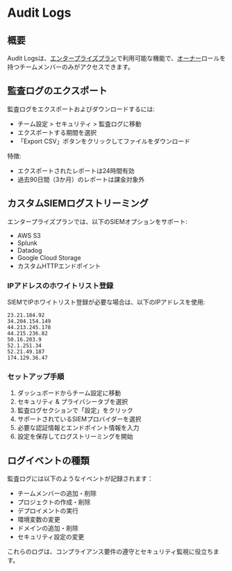 # Audit Logs

## 概要

Audit Logsは、[エンタープライズプラン](/docs/plans/enterprise)で利用可能な機能で、[オーナー](/docs/rbac/access-roles#owner-role)ロールを持つチームメンバーのみがアクセスできます。

## 監査ログのエクスポート

監査ログをエクスポートおよびダウンロードするには:

- チーム設定 > セキュリティ > 監査ログに移動
- エクスポートする期間を選択
- 「Export CSV」ボタンをクリックしてファイルをダウンロード

特徴:
- エクスポートされたレポートは24時間有効
- 過去90日間（3か月）のレポートは課金対象外

## カスタムSIEMログストリーミング

エンタープライズプランでは、以下のSIEMオプションをサポート:

- AWS S3
- Splunk
- Datadog
- Google Cloud Storage
- カスタムHTTPエンドポイント

### IPアドレスのホワイトリスト登録

SIEMでIPホワイトリスト登録が必要な場合は、以下のIPアドレスを使用:

```
23.21.184.92
34.204.154.149
44.213.245.178
44.215.236.82
50.16.203.9
52.1.251.34
52.21.49.187
174.129.36.47
```

### セットアップ手順

1. ダッシュボードからチーム設定に移動
2. セキュリティ & プライバシータブを選択
3. 監査ログセクションで「設定」をクリック
4. サポートされているSIEMプロバイダーを選択
5. 必要な認証情報とエンドポイント情報を入力
6. 設定を保存してログストリーミングを開始

## ログイベントの種類

監査ログには以下のようなイベントが記録されます：

- チームメンバーの追加・削除
- プロジェクトの作成・削除
- デプロイメントの実行
- 環境変数の変更
- ドメインの追加・削除
- セキュリティ設定の変更

これらのログは、コンプライアンス要件の遵守とセキュリティ監視に役立ちます。
